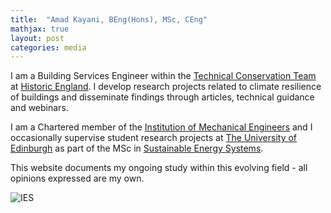 ```yaml
---
title:  "Amad Kayani, BEng(Hons), MSc, CEng"
mathjax: true
layout: post
categories: media
---
```


I am a Building Services Engineer within the [Technical Conservation Team](https://historicengland.org.uk/services-skills/our-planning-services/charter/our-technical-conservation-expertise/) at [Historic England](https://historicengland.org.uk). I develop research projects related to climate resilience of buildings and disseminate findings through articles, technical guidance and webinars.

I am a Chartered member of the [Institution of Mechanical Engineers](https://www.imeche.org) and I occasionally supervise student research projects at [The University of Edinburgh](https://www.eng.ed.ac.uk) as part of the MSc in [Sustainable Energy Systems](https://www.eng.ed.ac.uk/studying/postgraduate/msc-taught/msc-sustainable-energy-systems).


This website documents my ongoing study within this evolving field - all opinions expressed are my own. 


![IES](https://amadkayani.github.io/IES.PNG)
